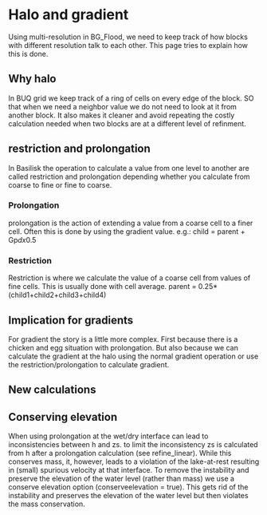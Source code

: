 # Halo and gradient
Using multi-resolution in BG_Flood, we need to keep track of how blocks with different resolution talk to each other. This page tries to explain how this is done.

## Why halo
In BUQ grid we keep track of a ring of cells on every edge of the block. SO that when we need a neighbor value we do not need to look at it from another block. It also makes it cleaner and avoid repeating the costly calculation needed when two blocks are at a different level of refinment.

## restriction and prolongation
In Basilisk the operation to calculate a value from one level to another are called restriction and prolongation depending whether you calculate from coarse to fine or fine to coarse.

### Prolongation
prolongation is the action of extending a value from a coarse cell to a finer cell. Often this is done by using the gradient value. e.g.:
child = parent + Gp*dx*0.5

### Restriction
Restriction is where we calculate the value of a coarse cell from values of fine cells. This is usually done with cell average.
parent = 0.25*(child1+child2+child3+child4)

## Implication for gradients
For gradient the story is a little more complex. First because there is a chicken and egg situation with prolongation. But also because we can calculate the gradient at the halo using the normal gradient operation or use the restriction/prolongation to calculate gradient.

## New calculations

## Conserving elevation
When using prolongation at the wet/dry interface can lead to inconsistencies between h and zs. to limit the inconsistency zs is calculated from h after a prolongation calculation (see refine_linear). While this conserves mass, it, however, leads to a violation of the lake-at-rest resulting in (small) spurious velocity at that interface. To remove the instability and preserve the elevation of the water level (rather than mass) we use a conserve elevation option (conserveelevation = true). This gets rid of the instability and preserves the elevation of the water level but then violates the mass conservation.
